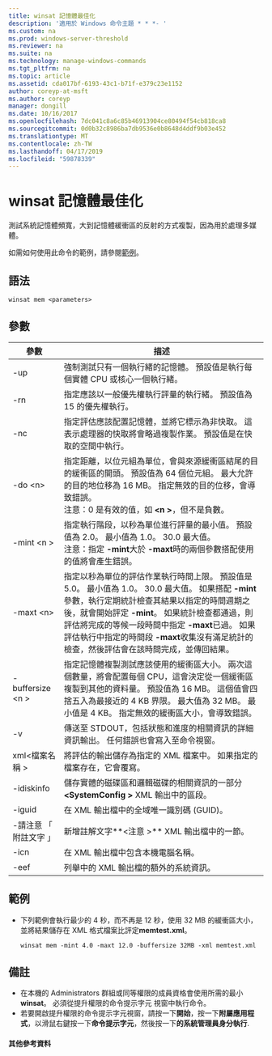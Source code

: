 ```yaml
---
title: winsat 記憶體最佳化
description: '適用於 Windows 命令主題 * * *- '
ms.custom: na
ms.prod: windows-server-threshold
ms.reviewer: na
ms.suite: na
ms.technology: manage-windows-commands
ms.tgt_pltfrm: na
ms.topic: article
ms.assetid: cda017bf-6193-43c1-b71f-e379c23e1152
author: coreyp-at-msft
ms.author: coreyp
manager: dongill
ms.date: 10/16/2017
ms.openlocfilehash: 7dc041c8a6c85b46913904ce80494f54cb818ca8
ms.sourcegitcommit: 0d0b32c8986ba7db9536e0b8648d4ddf9b03e452
ms.translationtype: MT
ms.contentlocale: zh-TW
ms.lasthandoff: 04/17/2019
ms.locfileid: "59878339"
---
```

# <a name="winsat-mem"></a>winsat 記憶體最佳化



測試系統記憶體頻寬，大到記憶體緩衝區的反射的方式複製，因為用於處理多媒體。

如需如何使用此命令的範例，請參閱[範例](#BKMK_examples)。

## <a name="syntax"></a>語法

```
winsat mem <parameters>
```

## <a name="parameters"></a>參數

|參數|描述|
|---------|-----------|
|-up|強制測試只有一個執行緒的記憶體。 預設值是執行每個實體 CPU 或核心一個執行緒。|
|-rn|指定應該以一般優先權執行評量的執行緒。 預設值為 15 的優先權執行。|
|-nc|指定評估應該配置記憶體，並將它標示為非快取。 這表示處理器的快取將會略過複製作業。 預設值是在快取的空間中執行。|
|-do \<n>|指定距離，以位元組為單位，會與來源緩衝區結尾的目的緩衝區的開頭。 預設值為 64 個位元組。 最大允許的目的地位移為 16 MB。 指定無效的目的位移，會導致錯誤。</br>注意：0 是有效的值，如 **\<n >**，但不是負數。|
|-mint \<n >|指定執行階段，以秒為單位進行評量的最小值。 預設值為 2.0。 最小值為 1.0。 30.0 最大值。</br>注意：指定 **-mint**大於 **-maxt**時的兩個參數搭配使用的值將會產生錯誤。|
|-maxt \<n>|指定以秒為單位的評估作業執行時間上限。 預設值是 5.0。 最小值為 1.0。 30.0 最大值。 如果搭配 **-mint**參數，執行定期統計檢查其結果以指定的時間週期之後，就會開始評定 **-mint**。 如果統計檢查都通過，則評估將完成的等候一段時間中指定 **-maxt**已過。 如果評估執行中指定的時間段 **-maxt**收集沒有滿足統計的檢查，然後評估會在該時間完成，並傳回結果。|
|-buffersize \<n >|指定記憶體複製測試應該使用的緩衝區大小。 兩次這個數量，將會配置每個 CPU，這會決定從一個緩衝區複製到其他的資料量。 預設值為 16 MB。 這個值會四捨五入為最接近的 4 KB 界限。 最大值為 32 MB。 最小值是 4 KB。 指定無效的緩衝區大小，會導致錯誤。|
|-v|傳送至 STDOUT，包括狀態和進度的相關資訊的詳細資訊輸出。 任何錯誤也會寫入至命令視窗。|
|xml\<檔案名稱 >|將評估的輸出儲存為指定的 XML 檔案中。 如果指定的檔案存在，它會覆寫。|
|-idiskinfo|儲存實體的磁碟區和邏輯磁碟的相關資訊的一部分 **\<SystemConfig >** XML 輸出中的區段。|
|-iguid|在 XML 輸出檔中的全域唯一識別碼 (GUID)。|
|-請注意 「 附註文字 」|新增註解文字**\<注意 >** XML 輸出檔中的一節。|
|-icn|在 XML 輸出檔中包含本機電腦名稱。|
|-eef|列舉中的 XML 輸出檔的額外的系統資訊。|

## <a name="BKMK_examples"></a>範例

-   下列範例會執行最少的 4 秒，而不再是 12 秒，使用 32 MB 的緩衝區大小，並將結果儲存在 XML 格式檔案比評定**memtest.xml**。  
    ```
    winsat mem -mint 4.0 -maxt 12.0 -buffersize 32MB -xml memtest.xml
    ```

## <a name="remarks"></a>備註

-   在本機的 Administrators 群組或同等權限的成員資格會使用所需的最小**winsat**。 必須從提升權限的命令提示字元 視窗中執行命令。
-   若要開啟提升權限的命令提示字元視窗，請按一下**開始**，按一下**附屬應用程式**，以滑鼠右鍵按一下**命令提示字元**，然後按一下**的系統管理員身分執行**.

#### <a name="additional-references"></a>其他參考資料

